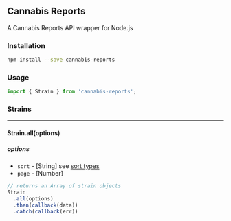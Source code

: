## Cannabis Reports
A Cannabis Reports API wrapper for Node.js

### Installation

```sh
npm install --save cannabis-reports
```

### Usage

```javascript
import { Strain } from 'cannabis-reports';
```

### Strains
- - -
#### Strain.all(options)
##### options
* `sort` - [String] see [sort types](https://developers.cannabisreports.com/docs/strains#sort)
* `page` - [Number]

```javascript
// returns an Array of strain objects
Strain
  .all(options)
  .then(callback(data))
  .catch(callback(err))
```
